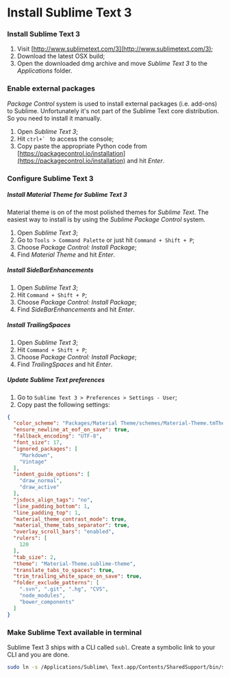 # Install Sublime Text 3

### Install Sublime Text 3

1. Visit [http://www.sublimetext.com/3](http://www.sublimetext.com/3);
2. Download the latest OSX build;
3. Open the downloaded dmg archive and move _Sublime Text 3_ to the _Applications_ folder.

### Enable external packages

_Package Control_ system is used to install external packages (i.e. add-ons) to Sublime. Unfortunately it's not part of the Sublime Text core distribution. So you need to install it manually.

1. Open _Sublime Text 3_;
2. Hit ``ctrl+` `` to access the console;
3. Copy paste the appropriate Python code from [https://packagecontrol.io/installation](https://packagecontrol.io/installation) and hit _Enter_.

### Configure Sublime Text 3

##### Install Material Theme for Sublime Text 3

Material theme is on of the most polished themes for _Sublime Text_. The easiest way to install is by using the _Sublime Package Control_ system.

1. Open _Sublime Text 3_;
2. Go to `Tools > Command Palette` or just hit `Command + Shift + P`;
3. Choose _Package Control: Install Package_;
4. Find _Material Theme_ and hit _Enter_.

##### Install SideBarEnhancements

1. Open _Sublime Text 3_;
2. Hit `Command + Shift + P`;
3. Choose _Package Control: Install Package_;
4. Find _SideBarEnhancements_ and hit _Enter_.

##### Install TrailingSpaces

1. Open _Sublime Text 3_;
2. Hit `Command + Shift + P`;
3. Choose _Package Control: Install Package_;
4. Find _TrailingSpaces_ and hit _Enter_.

##### Update Sublime Text preferences

1. Go to `Sublime Text 3 > Preferences > Settings - User`;
2. Copy past the following settings:

  ```json
  {
    "color_scheme": "Packages/Material Theme/schemes/Material-Theme.tmTheme",
    "ensure_newline_at_eof_on_save": true,
    "fallback_encoding": "UTF-8",
    "font_size": 17,
    "ignored_packages": [
      "Markdown",
      "Vintage"
    ],
    "indent_guide_options": [
      "draw_normal",
      "draw_active"
    ],
    "jsdocs_align_tags": "no",
    "line_padding_bottom": 1,
    "line_padding_top": 1,
    "material_theme_contrast_mode": true,
    "material_theme_tabs_separator": true,
    "overlay_scroll_bars": "enabled",
    "rulers": [
      120
    ],
    "tab_size": 2,
    "theme": "Material-Theme.sublime-theme",
    "translate_tabs_to_spaces": true,
    "trim_trailing_white_space_on_save": true,
    "folder_exclude_patterns": [
      ".svn", ".git", ".hg", "CVS",
      "node_modules",
      "bower_components"
    ]
  }
  ```

### Make Sublime Text available in terminal

Sublime Text 3 ships with a CLI called `subl`. Create a symbolic link to your CLI and you are done.

```bash
sudo ln -s /Applications/Sublime\ Text.app/Contents/SharedSupport/bin/subl /usr/local/bin/subl
```
